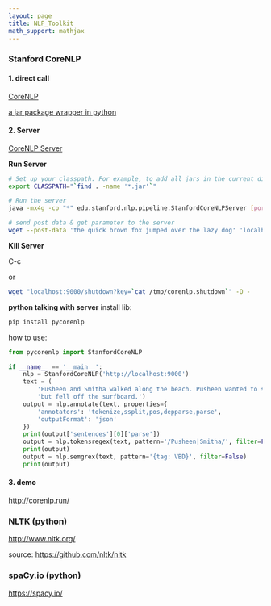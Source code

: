 ```yaml
---
layout: page
title: NLP_Toolkit
math_support: mathjax
---
```



### Stanford CoreNLP

#### 1. direct call
[CoreNLP](http://stanfordnlp.github.io/CoreNLP/index.html)

[a jar package wrapper in python](https://github.com/brendano/stanford_corenlp_pywrapper)

#### 2. Server

[CoreNLP Server](http://stanfordnlp.github.io/CoreNLP/corenlp-server.html)

**Run Server**

~~~bash
# Set up your classpath. For example, to add all jars in the current directory tree:
export CLASSPATH="`find . -name '*.jar'`"

# Run the server
java -mx4g -cp "*" edu.stanford.nlp.pipeline.StanfordCoreNLPServer [port=9000]

# send post data & get parameter to the server
wget --post-data 'the quick brown fox jumped over the lazy dog' 'localhost:9000/?properties={"tokenize.whitespace": "true", "annotators": "tokenize,ssplit,pos", "outputFormat": "json"}' -O -
~~~

**Kill Server**

C-c

or
~~~bash
wget "localhost:9000/shutdown?key=`cat /tmp/corenlp.shutdown`" -O -
~~~

**python talking with server**
install lib:
~~~bash
pip install pycorenlp
~~~

how to use:
~~~python
from pycorenlp import StanfordCoreNLP

if __name__ == '__main__':
    nlp = StanfordCoreNLP('http://localhost:9000')
    text = (
        'Pusheen and Smitha walked along the beach. Pusheen wanted to surf,'
        'but fell off the surfboard.')
    output = nlp.annotate(text, properties={
        'annotators': 'tokenize,ssplit,pos,depparse,parse',
        'outputFormat': 'json'
    })
    print(output['sentences'][0]['parse'])
    output = nlp.tokensregex(text, pattern='/Pusheen|Smitha/', filter=False)
    print(output)
    output = nlp.semgrex(text, pattern='{tag: VBD}', filter=False)
    print(output)
~~~

#### 3. demo

http://corenlp.run/

### NLTK (python)

http://www.nltk.org/

source: https://github.com/nltk/nltk

### spaCy.io (python)

https://spacy.io/







